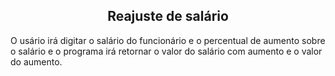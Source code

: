 <h2 align='center'> Reajuste de salário </h2>

O usário irá digitar o salário do funcionário e o percentual de aumento sobre o salário e o programa irá retornar o valor do salário com aumento e o valor do aumento.
